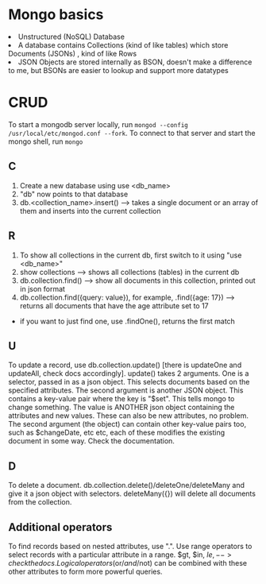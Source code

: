 # Mongo basics
<li> Unstructured (NoSQL) Database </li>
<li> A database contains Collections (kind of like tables) which store Documents (JSONs) , kind of like Rows</li>
<li> JSON Objects are stored internally as BSON, doesn't make a difference to me, but BSONs are easier to lookup and support more datatypes </li>

# CRUD

To start a mongodb server locally, run `mongod --config /usr/local/etc/mongod.conf --fork`.
To connect to that server and start the mongo shell, run `mongo`

## C

1. Create a new database using use <db_name>
2. "db" now points to that database
3. db.<collection_name>.insert() --> takes a single document or an array of them and inserts into the current collection

## R

1. To show all collections in the current db, first switch to it using "use <db_name>"
2. show collections --> shows all collections (tables) in the current db
3. db.collection.find() --> show all documents in this collection, printed out in json format
4. db.collection.find({query: value}), for example, .find({age: 17}) --> returns all documents that have the age attribute set to 17
* if you want to just find one, use .findOne(), returns the first match

## U

To update a record, use db.collection.update() [there is updateOne and updateAll, check docs accordingly].
update() takes 2 arguments. One is a selector, passed in as a json object. This selects documents based on the specified attributes. 
The second argument is another JSON object. This contains a key-value pair where the key is "$set". This tells mongo to change something. The value is ANOTHER json object containing the attributes and new values. These can also be new attributes, no problem. 
The second argument (the object) can contain other key-value pairs too, such as $changeDate, etc etc, each of these modifies the existing document in some way. Check the documentation.

## D

To delete a document. db.collection.delete()/deleteOne/deleteMany and give it a json object with selectors. deleteMany({}) will delete all documents from the collection.

## Additional operators

To find records based on nested attributes, use ".". 
Use range operators to select records with a particular attribute in a range. $gt, $in, $le, --> check the docs.
Logical operators ($or/$and/$not) can be combined with these other attributes to form more powerful queries.
